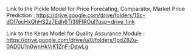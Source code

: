 Link to the Pickle Model for Price Forecating, Comparator, Market Price Prediction :  https://drive.google.com/drive/folders/1Sc-dOl7ocHxQhHS2z7Edh6Ti39FlROuI?usp=drive_link

Link to the Keras Model for Quality Assurance Module :
https://drive.google.com/drive/u/0/folders/1pdZ8Zu-0AD0U1n0wnHkVjK1ZnF-DdwLg
